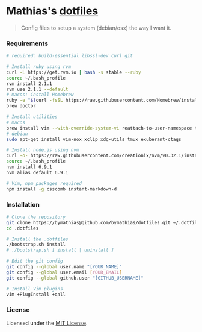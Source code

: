 # Mathias's [dotfiles](https://github.com/bymathias/dotfiles)

> Config files to setup a system (debian/osx) the way I want it.

### Requirements

```sh
# required: build-essential libssl-dev curl git

# Install ruby using rvm
curl -L https://get.rvm.io | bash -s stable --ruby
source ~/.bash_profile
rvm install 2.1.1
rvm use 2.1.1 --default
# macos: install Homebrew
ruby -e "$(curl -fsSL https://raw.githubusercontent.com/Homebrew/install/master/install)"
brew doctor

# Install utilities
# macos
brew install vim --with-override-system-vi reattach-to-user-namespace tmux ctags
# debian
sudo apt-get install vim-nox xclip xdg-utils tmux exuberant-ctags

# Install node.js using nvm
curl -o- https://raw.githubusercontent.com/creationix/nvm/v0.32.1/install.sh | bash
source ~/.bash_profile
nvm install 6.9.1
nvm alias default 6.9.1

# Vim, npm packages required
npm install -g csscomb instant-markdown-d
```

### Installation

```sh
# Clone the repository
git clone https://bymathias@github.com/bymathias/dotfiles.git ~/.dotfiles
cd .dotfiles

# Install the .dotfiles
./bootstrap.sh install
# ./bootstrap.sh [ install | uninstall ]

# Edit the git config
git config --global user.name "[YOUR_NAME]"
git config --global user.email [YOUR_EMAIL]
git config --global github.user "[GITHUB_USERNAME]"

# Install Vim plugins
vim +PlugInstall +qall
```

### License

Licensed under the [MIT License](https://github.com/bymathias/dotfiles/blob/master/LICENSE.md).
